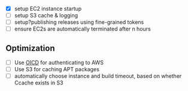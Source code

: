 - [x] setup EC2 instance startup
- [ ] setup S3 cache & logging
- [ ] setup?publishing releases using fine-grained tokens
- [ ] ensure EC2s are automatically terminated after n hours

## Optimization 
- [ ] Use [OICD](https://github.com/aws-actions/configure-aws-credentials?tab=readme-ov-file#oidc) for authenticating to AWS
- [ ] Use S3 for caching APT packages
- [ ] automatically choose instance and build timeout, based on whether Ccache exists in S3
